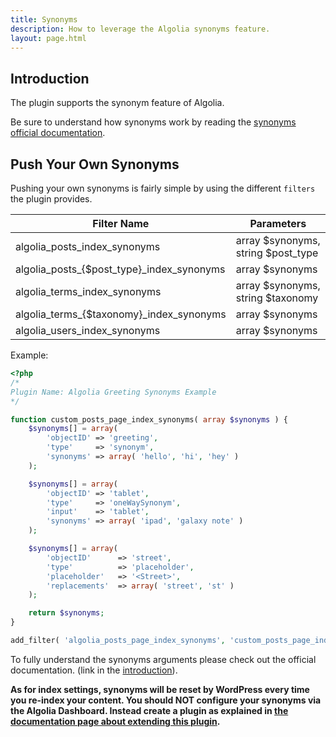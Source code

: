 ```yaml
---
title: Synonyms
description: How to leverage the Algolia synonyms feature.
layout: page.html
---
```

## Introduction

The plugin supports the synonym feature of Algolia.

Be sure to understand how synonyms work by reading the [synonyms official documentation](https://www.algolia.com/doc/relevance/synonyms).

## Push Your Own Synonyms

Pushing your own synonyms is fairly simple by using the different `filters` the plugin provides.

|Filter Name|Parameters
|-|-
|algolia_posts_index_synonyms|array $synonyms, string $post_type
|algolia\_posts\_{$post_type}_index_synonyms|array $synonyms
|algolia_terms_index_synonyms|array $synonyms, string $taxonomy
|algolia\_terms\_{$taxonomy}_index_synonyms|array $synonyms
|algolia_users_index_synonyms|array $synonyms

Example:

```php
<?php
/*
Plugin Name: Algolia Greeting Synonyms Example
*/

function custom_posts_page_index_synonyms( array $synonyms ) {
	$synonyms[] = array(
		'objectID' => 'greeting',
		'type'     => 'synonym',
		'synonyms' => array( 'hello', 'hi', 'hey' )
	);

	$synonyms[] = array(
		'objectID' => 'tablet',
		'type'     => 'oneWaySynonym',
		'input'    => 'tablet',
		'synonyms' => array( 'ipad', 'galaxy note' )
	);

	$synonyms[] = array(
        'objectID' 		=> 'street',
        'type'     		=> 'placeholder',
        'placeholder'   => '<Street>',
        'replacements' 	=> array( 'street', 'st' )
    );

	return $synonyms;
}

add_filter( 'algolia_posts_page_index_synonyms', 'custom_posts_page_index_synonyms' );
```

To fully understand the synonyms arguments please check out the official documentation. (link in the [introduction](#introduction)).

**As for index settings, synonyms will be reset by WordPress every time you re-index your content. You should NOT configure your synonyms via the Algolia Dashboard. Instead create a plugin as explained in [the documentation page about extending this plugin](extend-basics.html).**
